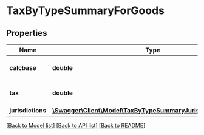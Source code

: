 # TaxByTypeSummaryForGoods

## Properties
Name | Type | Description | Notes
------------ | ------------- | ------------- | -------------
**calcbase** | **double** | sum of all lines calcbase | [optional] 
**tax** | **double** | sum of referenced tax value | [optional] 
**jurisdictions** | [**\Swagger\Client\Model\TaxByTypeSummaryJurisdictionForGoods[]**](TaxByTypeSummaryJurisdictionForGoods.md) |  | [optional] 

[[Back to Model list]](../README.md#documentation-for-models) [[Back to API list]](../README.md#documentation-for-api-endpoints) [[Back to README]](../README.md)


